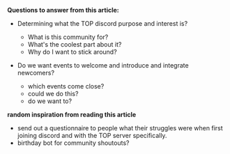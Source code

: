 **Questions to answer from this article:**

- Determining what the TOP discord purpose and interest is?
	- What is this community for?
	- What's the coolest part about it?
	- Why do I want to stick around?

- Do we want events to welcome and introduce and integrate newcomers? 
	- which events come close?
	- could we do this?
	- do we want to?

**random inspiration from reading this article**

- send out a questionnaire to people what their struggles were when first joining discord and with the TOP server specifically. 
- birthday bot for community shoutouts?